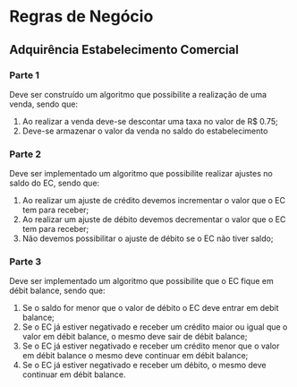 # Regras de Negócio

## Adquirência Estabelecimento Comercial

### Parte 1

Deve ser construído um algoritmo que possibilite a realização de uma venda, sendo que:

1. Ao realizar a venda deve-se descontar uma taxa no valor de R$ 0.75;
2. Deve-se armazenar o valor da venda no saldo do estabelecimento

### Parte 2

Deve ser implementado um algoritmo que possibilite realizar ajustes no saldo do EC, sendo que:

1. Ao realizar um ajuste de crédito devemos incrementar o valor que o EC tem para receber;
2. Ao realizar um ajuste de débito devemos decrementar o valor que o EC tem para receber;
3. Não devemos possibilitar o ajuste de débito se o EC não tiver saldo;

### Parte 3

Deve ser implementado um algoritmo que possibilite que o EC fique em débit balance, sendo que:

1. Se o saldo for menor que o valor de débito o EC deve entrar em debit balance;
2. Se o EC já estiver negativado e receber um crédito maior ou igual que o valor em débit balance, o mesmo deve sair de débit balance;
3. Se o EC já estiver negativado e receber um crédito menor que o valor em débit balance o mesmo deve continuar em débit balance;
4. Se o EC já estiver negativado e receber um débito, o mesmo deve continuar em débit balance.
